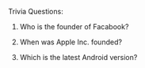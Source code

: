 Trivia Questions:

1. Who is the founder of Facabook?

2. When was Apple Inc. founded?

3. Which is the latest Android version?
